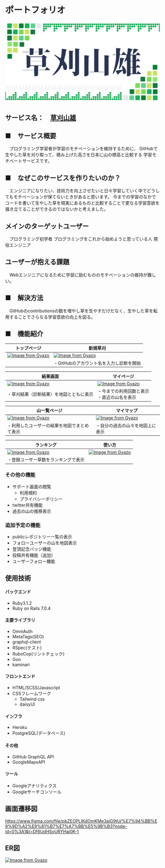 # ポートフォリオ
<img src="./app/assets/images/ogp.png" width="600">

## サービス名：　[草刈山雄](https://www.kusakari-yamao.com)

## ■　サービス概要
　プログラミング学習者が学習のモチベーションを維持するために、
  GitHubで生やした草を刈り取って、積み上げた高さを日本に山の標高と比較する
  学習モチベートサービスです。


## ■　なぜこのサービスを作りたいのか？
　エンジニアになりたい、技術力を向上させたいと日々学習していく中でどうしてもモチベーションが保てないときがあると思います。
  今までの学習のなかでコードを書いて生やした草を現実にあるものと比較することで更なる学習意欲を掻き立てることができるのではないかと考えました。

## メインのターゲットユーザー
　プログラミング初学者
  プログラミングをこれから始めようと思っている人
  現役エンジニア

## ユーザーが抱える課題
　Webエンジニアになるために学習に励むもののモチベーションの維持が難しい。

## ■　解決方法
　GitHubのcontributionsの数を増やし草を生やすだけだなく、生やした草を転用することでさらなる学習意欲の向上を図る。

## ■　機能紹介
| トップページ | 新規草刈|
|----------|-------|
|[![Image from Gyazo](https://i.gyazo.com/1ad2f3f5824a3f4e62f1a3979cb6df21.jpg)](https://gyazo.com/1ad2f3f5824a3f4e62f1a3979cb6df21)|[![Image from Gyazo](https://i.gyazo.com/8ecfb9803d1deecaf5581caca48f665c.png)](https://gyazo.com/8ecfb9803d1deecaf5581caca48f665c)|
||・GitHubのアカウント名を入力し診断を開始|

| 結果画面 | マイページ |
|---------|----------|
|[![Image from Gyazo](https://i.gyazo.com/1baaf868c54bbc760420e69ac606ce15.jpg)](https://gyazo.com/1baaf868c54bbc760420e69ac606ce15)|[![Image from Gyazo](https://i.gyazo.com/c124b7d3bd231a5e05c385626960e5dd.png)](https://gyazo.com/c124b7d3bd231a5e05c385626960e5dd)|
|・草刈結果（診断結果）を地図とともに表示|・今までの利用回数と表示<br>・直近の山名を表示|

| 山一覧ページ |マイマップ|
|------------|--------|
|[![Image from Gyazo](https://i.gyazo.com/7023006678e8e814cdfdf047664ce035.jpg)](https://gyazo.com/7023006678e8e814cdfdf047664ce035)|[![Image from Gyazo](https://i.gyazo.com/01808b32c502348325d0a87710a86b8c.jpg)](https://gyazo.com/01808b32c502348325d0a87710a86b8c)|
|・利用したユーザーの結果を地図でまとめて表示|・自分の過去の山々を地図上に表示|

| ランキング | 使い方 |
|----------|--|
|[![Image from Gyazo](https://i.gyazo.com/dcc0e8f049d67542e9753853028c0431.png)](https://gyazo.com/dcc0e8f049d67542e9753853028c0431)|[![Image from Gyazo](https://i.gyazo.com/6ea15f4e60d66d9f8b19674331955bd0.png)](https://gyazo.com/6ea15f4e60d66d9f8b19674331955bd0)|
|・登録ユーザー草数をランキングで表示||


### その他の機能
  - サポート画面の閲覧
    - 利用規約
    - プライバシーポリシー
  - twitter共有機能
  - 過去の山の推移表示

### 追加予定の機能
  - publicレポジトリー一覧の表示
  - フォローユーザーの山を地図表示
  - 登頂記念バッジ機能
  - 投稿共有機能（追加）
  - ユーザーフォロー機能

## 使用技術

#### バックエンド
- Ruby3.1.2
- Ruby on Rails 7.0.4

#### 主要ライブラリ
- OmniAuth
- MetaTags(SEO)
- graphql-client
- RSpec(テスト)
- RuboCop(リントチェック)
- Gon
- kaminari

#### フロントエンド
- HTML/SCSS/Javascript
- CSSフレームワーク
  - Tailwind css
  - daisyUI

#### インフラ
- Heroku
- PostgreSQL(データベース)

#### その他
- GitHub GraphQL API
- GoogleMapsAPI

#### ツール
- Googleアナリティクス
- Googleサーチコンソール

## 画面遷移図
https://www.figma.com/file/pbZEOPLIKdOmKMe3aiG9tU/%E7%94%BB%E9%9D%A2%E9%81%B7%E7%A7%BB%E5%9B%B3?node-id=0%3A1&t=Df6UdHSyURYHaj0K-1

## ER図
[![Image from Gyazo](https://i.gyazo.com/e7051a272beca500e5634996ab066e9d.png)](https://gyazo.com/e7051a272beca500e5634996ab066e9d)
